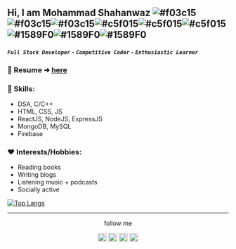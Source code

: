 ## Hi, I am Mohammad Shahanwaz ![#f03c15](https://via.placeholder.com/15/f03c15/000000?text=+)![#f03c15](https://via.placeholder.com/15/f03c15/000000?text=+)![#f03c15](https://via.placeholder.com/15/f03c15/000000?text=+)![#c5f015](https://via.placeholder.com/15/c5f015/000000?text=+)![#c5f015](https://via.placeholder.com/15/c5f015/000000?text=+)![#c5f015](https://via.placeholder.com/15/c5f015/000000?text=+)![#1589F0](https://via.placeholder.com/15/1589F0/000000?text=+)![#1589F0](https://via.placeholder.com/15/1589F0/000000?text=+)![#1589F0](https://via.placeholder.com/15/1589F0/000000?text=+)
<strong>*`Full Stack Developer`* - *`Competitive Coder`* - *`Enthusiastic Learner`*</strong>


### 📜 Resume ➜ [here](https://drive.google.com/file/d/1jFjXm1FlDLkqaHQTUTPFM2vAIMdRUp9W/view?usp=sharing)

### 🔧 Skills:
- DSA, C/C++
- HTML, CSS, JS
- ReactJS, NodeJS, ExpressJS
- MongoDB, MySQL
- Firebase

### :heart: Interests/Hobbies:
- Reading books
- Writing blogs
- Listening music + podcasts
- Socially active

[![Top Langs](https://github-readme-stats.vercel.app/api/top-langs/?username=mshahanwaz)](https://github.com/mshahanwaz/github-readme-stats)

<hr>

<p align="center">follow me</p>

<p align="center">
    <a href="https://www.instagram.com/im._shahanwaz/"><img src="https://cdns.iconmonstr.com/wp-content/assets/preview/2016/96/iconmonstr-instagram-13.png" alt="Instagram 13" width="20" height="20"></a>
    <a href="https://www.facebook.com/mohammad.shahanwaz.94/"><img src="https://cdns.iconmonstr.com/wp-content/assets/preview/2012/96/iconmonstr-facebook-3.png" alt="Facebook 3" width="20" height="20"></a>
    <a href="https://www.linkedin.com/in/mohammad-shahanwaz-4a1b6a19a/"><img src="https://cdns.iconmonstr.com/wp-content/assets/preview/2012/240/iconmonstr-linkedin-3.png" alt="Linkedin 3" width="20" height="20"></a>
    <a href="https://twitter.com/mohd_shahanwaz9"><img src="https://cdns.iconmonstr.com/wp-content/assets/preview/2012/240/iconmonstr-twitter-3.png" alt="Twitter 3" width="20" height="20"></a>
</p>

